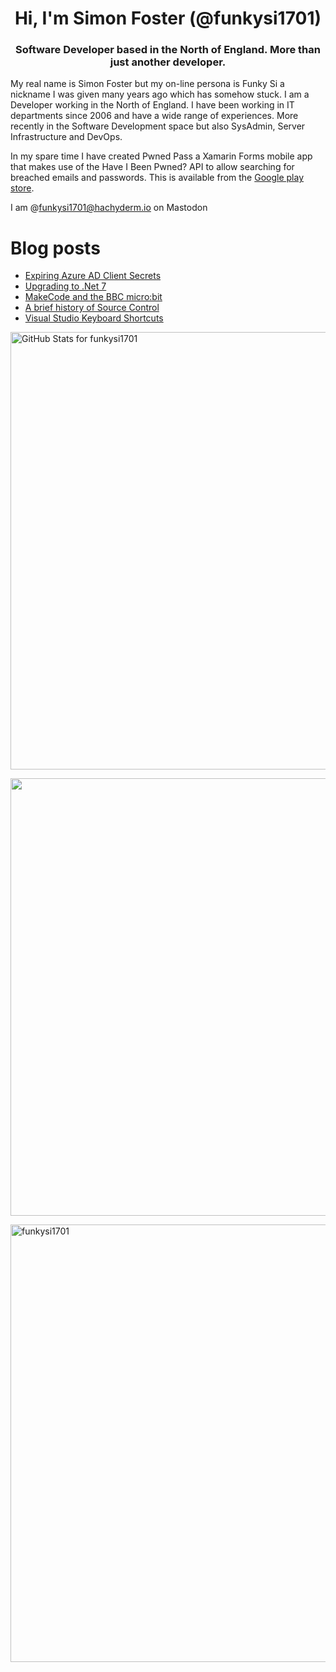 <h1 align="center">Hi, I'm Simon Foster (@funkysi1701)</h1>
<h3 align="center">Software Developer based in the North of England. More than just another developer.</h3>

My real name is Simon Foster but my on-line persona is Funky Si a nickname I was given many years ago which has somehow stuck. I am a Developer working in the North of England. I have been working in IT departments since 2006 and have a wide range of experiences. More recently in the Software Development space but also SysAdmin, Server Infrastructure and DevOps.

In my spare time I have created Pwned Pass a Xamarin Forms mobile app that makes use of the Have I Been Pwned? API to allow searching for breached emails and passwords. This is available from the [Google play store](https://play.google.com/store/apps/details?id=pwnedpasswords.pwnedpasswords).

I am @funkysi1701@hachyderm.io on Mastodon

# Blog posts

<!-- BLOG-POST-LIST:START -->
- [Expiring Azure AD Client Secrets](https://www.funkysi1701.com/posts/2022/expiring-azuread-client-secrets/)
- [Upgrading to .Net 7](https://www.funkysi1701.com/posts/2022/dotnet7/)
- [MakeCode and the BBC micro:bit](https://www.funkysi1701.com/posts/2022/microbit/)
- [A brief history of Source Control](https://www.funkysi1701.com/posts/2022/a-brief-history-of-source-control/)
- [Visual Studio Keyboard Shortcuts](https://www.funkysi1701.com/posts/2022/keyboard-shortcuts/)
<!-- BLOG-POST-LIST:END -->

<p><img src="https://github-readme-stats.vercel.app/api?username=funkysi1701&show_icons=true&include_all_commits=true&count_private=true&theme=merko&layout=compact" alt="GitHub Stats for funkysi1701" width="700"></p>

<p><img src="https://github-readme-streak-stats.herokuapp.com?user=funkysi1701&theme=merko" width="700"></p>

<p><img align="left" src="https://github-readme-stats.vercel.app/api/top-langs/?username=funkysi1701&layout=compact&theme=merko" alt="funkysi1701" width="700"/></p>
